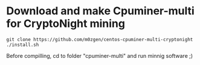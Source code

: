 # Download and make Cpuminer-multi for CryptoNight mining
```
git clone https://github.com/m0zgen/centos-cpuminer-multi-cryptonight
./install.sh
```
Before compilling, cd to folder "cpuminer-multi" and run minnig software ;)
